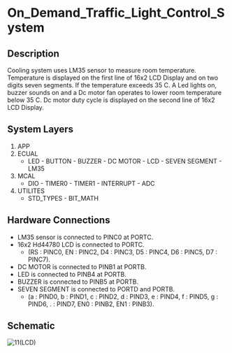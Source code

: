 # On_Demand_Traffic_Light_Control_System

## Description
Cooling system uses LM35 sensor to measure room temperature. Temperature is displayed on the first line of 16x2 LCD Display and on two digits seven segments. If the temperature exceeds 35 C. A Led lights on, buzzer sounds on and a Dc motor fan operates to lower room temperature below 35 C. Dc motor duty cycle is displayed on the second line of 16x2 LCD Display.
## System Layers
1. APP
2. ECUAL
   - LED - BUTTON - BUZZER - DC MOTOR - LCD - SEVEN SEGMENT - LM35
4. MCAL
   - DIO - TIMER0 - TIMER1 - INTERRUPT - ADC
6. UTILITES
   - STD_TYPES - BIT_MATH
## Hardware Connections
* LM35 sensor is connected to PINC0 at PORTC.
* 16x2 Hd44780 LCD is connected to PORTC.
  - (RS : PINC0, EN : PINC2, D4 : PINC3, D5 : PINC4, D6 : PINC5, D7 : PINC7).
* DC MOTOR is connected to PINB1 at PORTB.
* LED is connected to PINB4 at PORTB.
* BUZZER is connected to PINB5 at PORTB.
* SEVEN SEGMENT is connected to PORTD and PORTB.
  - (a : PIND0, b : PIND1, c : PIND2, d : PIND3, e : PIND4, f : PIND5, g : PIND6, . : PIND7, EN0 : PINB2, EN1 : PINB3). 
## Schematic
![11(LCD)](https://github.com/kshaker97/Cooling_System/assets/145481109/89372a8f-ccb1-4e07-a90e-e69f77ced972)
